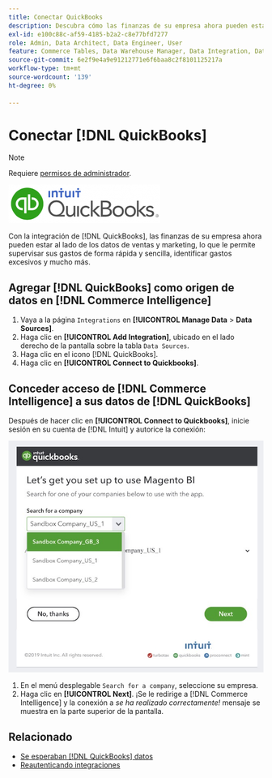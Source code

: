 ```yaml
---
title: Conectar QuickBooks
description: Descubra cómo las finanzas de su empresa ahora pueden estar al lado de los datos de ventas y marketing, lo que le permite controlar rápida y fácilmente sus gastos, identificar gastos excesivos y mucho más.
exl-id: e100c88c-af59-4185-b2a2-c8e77bfd7277
role: Admin, Data Architect, Data Engineer, User
feature: Commerce Tables, Data Warehouse Manager, Data Integration, Data Import/Export
source-git-commit: 6e2f9e4a9e91212771e6f6baa8c2f8101125217a
workflow-type: tm+mt
source-wordcount: '139'
ht-degree: 0%

---
```


# Conectar [!DNL QuickBooks]

>[!NOTE]
>
>Requiere [permisos de administrador](../../../administrator/user-management/user-management.md).

![](../../../assets/Quickbooks.png)

Con la integración de [!DNL QuickBooks], las finanzas de su empresa ahora pueden estar al lado de los datos de ventas y marketing, lo que le permite supervisar sus gastos de forma rápida y sencilla, identificar gastos excesivos y mucho más.

## Agregar [!DNL QuickBooks] como origen de datos en [!DNL Commerce Intelligence]

1. Vaya a la página `Integrations` en **[!UICONTROL Manage Data** > **Data Sources]**.
1. Haga clic en **[!UICONTROL Add Integration]**, ubicado en el lado derecho de la pantalla sobre la tabla `Data Sources`.
1. Haga clic en el icono [!DNL QuickBooks].
1. Haga clic en **[!UICONTROL Connect to Quickbooks]**.

## Conceder acceso de [!DNL Commerce Intelligence] a sus datos de [!DNL QuickBooks]

Después de hacer clic en **[!UICONTROL Connect to Quickbooks]**, inicie sesión en su cuenta de [!DNL Intuit] y autorice la conexión:

![](../../../assets/QuickBooks_App_Store_1.jpg)

1. En el menú desplegable `Search for a company`, seleccione su empresa.
1. Haga clic en **[!UICONTROL Next]**. ¡Se le redirige a [!DNL Commerce Intelligence] y la conexión a *se ha realizado correctamente!* mensaje se muestra en la parte superior de la pantalla.

## Relacionado

* [Se esperaban  [!DNL QuickBooks] datos](../integrations/quickbooks-data.md)
* [Reautenticando integraciones](https://experienceleague.adobe.com/docs/commerce-knowledge-base/kb/how-to/mbi-reauthenticating-integrations.html)
